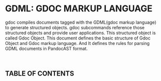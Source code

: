 # GDML: GDOC MARKUP LANGUAGE

gdoc compiles documents tagged with the GDML(gdoc markup language) to generate structured objects.
gdoc subcommands reference those structured objects and provide user applications.
This structured object is called Gdoc Object.
This document defines the basic structure of Gdoc Object and Gdoc markup language.
And It defines the rules for parsing GDML documents in PandocAST format.

<br>

## TABLE OF CONTENTS <!-- omit in toc -->
